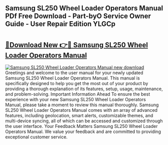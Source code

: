 ## Samsung SL250 Wheel Loader Operators Manual PDf Free Download - Part-byO Service Owner Guide - User Repair Edition YLGCp

# <h2><a href="http://bc55494.oget.top/?id=Samsung+SL250+Wheel+Loader+Operators+Manual">🔗Download New 👉🔴 Samsung SL250 Wheel Loader Operators Manual</a></h2>

[![Samsung SL250 Wheel Loader Operators Manual new download](https://i.imgur.com/5g1atiW.png)](http://bc55494.oget.top/?id=Samsung+SL250+Wheel+Loader+Operators+Manual)
Greetings and welcome to the user manual for your newly updated Samsung SL250 Wheel Loader Operators Manual. This manual is specifically designed to help you get the most out of your product by providing a thorough explanation of its features, setup, usage, maintenance, and problem-solving. Important Information Ahead To ensure the best experience with your new Samsung SL250 Wheel Loader Operators Manual, please take a moment to review this manual thoroughly. Samsung SL250 Wheel Loader Operators Manual comes with an array of advanced features, including geolocation, smart alerts, customizable themes, and multi-device syncing, all of which can be accessed and customized through the user interface. Your Feedback Matters Samsung SL250 Wheel Loader Operators Manual. We value your feedback and are committed to providing exceptional customer service.
